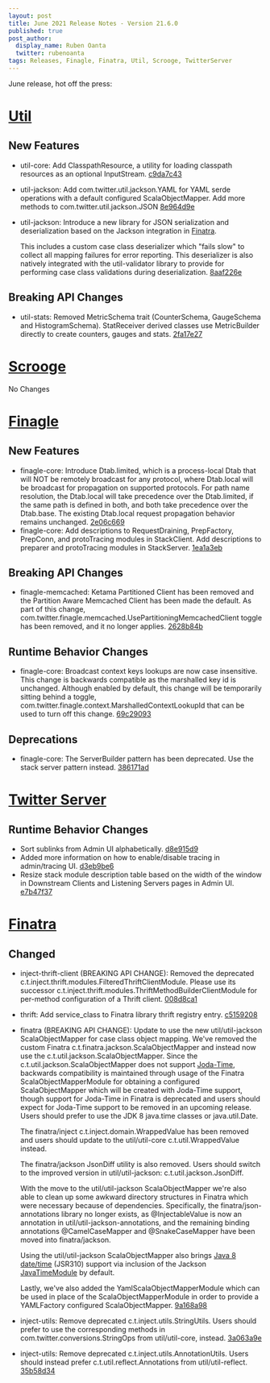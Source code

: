 ```yaml
---
layout: post
title: June 2021 Release Notes - Version 21.6.0
published: true
post_author:
  display_name: Ruben Oanta
  twitter: rubenoanta
tags: Releases, Finagle, Finatra, Util, Scrooge, TwitterServer
---
```


June release, hot off the press:

[Util](https://github.com/twitter/util/)
========================================


New Features
------------

-   util-core: Add ClasspathResource, a utility for loading classpath resources as an
    optional InputStream. [c9da7c43](https://github.com/twitter/util/commit/c9da7c43e902550ea23ec28b700d8cb57542a8ab)
-   util-jackson: Add com.twitter.util.jackson.YAML for YAML serde operations with a
    default configured ScalaObjectMapper. Add more methods to com.twitter.util.jackson.JSON
    [8e964d9e](https://github.com/twitter/util/commit/8e964d9e14068d26de738220cbc4254be38f461e)
-   util-jackson: Introduce a new library for JSON serialization and deserialization based on the
    Jackson integration in [Finatra](https://twitter.github.io/finatra/user-guide/json/index.html).

    This includes a custom case class deserializer which "fails slow" to collect all mapping failures
    for error reporting. This deserializer is also natively integrated with the util-validator library
    to provide for performing case class validations during deserialization. [8aaf226e](https://github.com/twitter/util/commit/8aaf226e40243af920ea0632d11f8e10d27ad230)

Breaking API Changes
--------------------

-   util-stats: Removed MetricSchema trait (CounterSchema, GaugeSchema and HistogramSchema).
    StatReceiver derived classes use MetricBuilder directly to create counters, gauges and stats.
    [2fa17e27](https://github.com/twitter/util/commit/2fa17e27d018caec8b6e865fcadbc5d0d9f2950c)


[Scrooge](https://github.com/twitter/scrooge/)
==============================================

No Changes


[Finagle](https://github.com/twitter/finagle/)
==============================================


New Features
------------

-   finagle-core: Introduce Dtab.limited, which is a process-local Dtab that will
    NOT be remotely broadcast for any protocol, where Dtab.local will be
    broadcast for propagation on supported protocols. For path name resolution, the
    Dtab.local will take precedence over the Dtab.limited, if the same path is
    defined in both, and both take precedence over the Dtab.base. The existing
    Dtab.local request propagation behavior remains unchanged. [2e06c669](https://github.com/twitter/finagle/commit/2e06c669bae26a67fc84b32fbd50a6a5f9903d52)
-   finagle-core: Add descriptions to RequestDraining, PrepFactory, PrepConn, and
    protoTracing modules in StackClient. Add descriptions to preparer and
    protoTracing modules in StackServer. [1ea1a3eb](https://github.com/twitter/finagle/commit/1ea1a3ebb79639de795e2920f5e2c541428d18b1)

Breaking API Changes
--------------------

-   finagle-memcached: Ketama Partitioned Client has been removed and the Partition Aware
    Memcached Client has been made the default. As part of this change,
    com.twitter.finagle.memcached.UsePartitioningMemcachedClient toggle has been removed,
    and it no longer applies. [2628b84b](https://github.com/twitter/finagle/commit/2628b84bf2a8460954fc9eec4ebb1c9e1f275e85)

Runtime Behavior Changes
------------------------

-   finagle-core: Broadcast context keys lookups are now case insensitive. This change is backwards
    compatible as the marshalled key id is unchanged. Although enabled by default, this change will
    be temporarily sitting behind a toggle, com.twitter.finagle.context.MarshalledContextLookupId
    that can be used to turn off this change. [69c29093](https://github.com/twitter/finagle/commit/69c290933f442627470d1b03af5e5c93afabcf7e)

Deprecations
------------

-   finagle-core: The ServerBuilder pattern has been deprecated. Use the stack server pattern
    instead. [386171ad](https://github.com/twitter/finagle/commit/386171ad0d0a995f8c4812f819144a27bcad49e6)


[Twitter Server](https://github.com/twitter/twitter-server/)
============================================================


Runtime Behavior Changes
------------------------

-   Sort sublinks from Admin UI alphabetically. [d8e915d9](https://github.com/twitter/twitter-server/commit/d8e915d9b6ab3c99ff4cd29d84cd939d8c19b1c5)
-   Added more information on how to enable/disable tracing in admin/tracing UI.
    [d3eb9be6](https://github.com/twitter/twitter-server/commit/d3eb9be60a77b7d816560ed478bf5e98ddef0784)
-   Resize stack module description table based on the width of the window in
    Downstream Clients and Listening Servers pages in Admin UI. [e7b47f37](https://github.com/twitter/twitter-server/commit/e7b47f37e7078462fc9683266c327c2e58e7d5ed)


[Finatra](https://github.com/twitter/finatra/)
==============================================


Changed
-------

-   inject-thrift-client (BREAKING API CHANGE): Removed the deprecated
    c.t.inject.thrift.modules.FilteredThriftClientModule. Please use its successor
    c.t.inject.thrift.modules.ThriftMethodBuilderClientModule for per-method configuration of a
    Thrift client. [008d8ca1](https://github.com/twitter/finatra/commit/008d8ca13b8f72222e7407d0d5372bafb55387fc)
-   thrift: Add service\_class to Finatra library thrift registry entry. [c5159208](https://github.com/twitter/finatra/commit/c5159208b64620b63712126c05471a705cafeda3)
-   finatra (BREAKING API CHANGE): Update to use the new util/util-jackson ScalaObjectMapper for
    case class object mapping. We've removed the custom Finatra c.t.finatra.jackson.ScalaObjectMapper
    and instead now use the c.t.util.jackson.ScalaObjectMapper. Since the c.t.util.jackson.ScalaObjectMapper
    does not support [Joda-Time](https://www.joda.org/joda-time/), backwards compatibility is
    maintained through usage of the Finatra ScalaObjectMapperModule for obtaining a configured
    ScalaObjectMapper which will be created with Joda-Time support, though support for Joda-Time in
    Finatra is deprecated and users should expect for Joda-Time support to be removed in an upcoming release.
    Users should prefer to use the JDK 8 java.time classes or java.util.Date.

    The finatra/inject c.t.inject.domain.WrappedValue has been removed and users should update to the
    util/util-core c.t.util.WrappedValue instead.

    The finatra/jackson JsonDiff utility is also removed. Users should switch to the improved version
    in util/util-jackson: c.t.util.jackson.JsonDiff.

    With the move to the util/util-jackson ScalaObjectMapper we're also able to clean up some awkward
    directory structures in Finatra which were necessary because of dependencies. Specifically, the
    finatra/json-annotations library no longer exists, as @InjectableValue is now an annotation in
    util/util-jackson-annotations, and the remaining binding annotations @CamelCaseMapper and @SnakeCaseMapper
    have been moved into finatra/jackson.

    Using the util/util-jackson ScalaObjectMapper also brings [Java 8 date/time](https://www.oracle.com/technical-resources/articles/java/jf14-date-time.html)
    (JSR310) support via inclusion of the Jackson [JavaTimeModule](https://github.com/FasterXML/jackson-modules-java8/tree/master/datetime)
    by default.

    Lastly, we've also added the YamlScalaObjectMapperModule which can be used in place of the
    ScalaObjectMapperModule in order to provide a YAMLFactory configured ScalaObjectMapper.
    [9a168a98](https://github.com/twitter/finatra/commit/9a168a981b46f04df87a6c5f2a1d0bfe42edd966)

-   inject-utils: Remove deprecated c.t.inject.utils.StringUtils. Users should prefer to use
    the corresponding methods in com.twitter.conversions.StringOps from util/util-core, instead.
    [3a063a9e](https://github.com/twitter/finatra/commit/3a063a9eec134db1b8f643d21b75984feafa1083)
-   inject-utils: Remove deprecated c.t.inject.utils.AnnotationUtils. Users should instead prefer
    c.t.util.reflect.Annotations from util/util-reflect. [35b58d34](https://github.com/twitter/finatra/commit/35b58d3494fb6aa727986f1ab6bd1ca5266f15b2)


